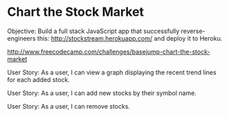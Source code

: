 # Chart the Stock Market

Objective: Build a full stack JavaScript app that successfully reverse-engineers this: http://stockstream.herokuapp.com/ and deploy it to Heroku.

http://www.freecodecamp.com/challenges/basejump-chart-the-stock-market

User Story: As a user, I can view a graph displaying the recent trend lines for each added stock.

User Story: As a user, I can add new stocks by their symbol name.

User Story: As a user, I can remove stocks.
